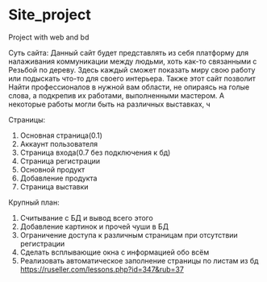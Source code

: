 # Site_project
 Project with web and bd
 
 Суть сайта:
Данный сайт будет представлять из себя платформу для налаживания коммуникации между людьми, хоть как-то связанными с Резьбой по дереву. Здесь каждый сможет показать миру свою работу или подыскать что-то для своего интерьера. Также этот сайт позволит Найти профессионалов в нужной вам области, не опираясь на голые слова, а подкрепив их работами, выполненными мастером.  А некоторые работы могли быть на различных выставках, ч

 
 
Страницы:
1.	Основная страница(0.1)
2.	Аккаунт пользователя
3.	Страница входа(0.7 без подключения к бд)
4.	Страница регистрации 
5.	Основной продукт
6.	Добавление продукта
7.	Страница выставки

Крупный план:
1.	Считывание с БД и вывод всего этого
2.	Добавление картинок и прочей чуши в БД
3.	Ограничение доступа к различным страницам при отсутствии регистрации 
4.	Сделать всплывающие окна с информацией обо всём 
5.	Реализовать автоматическое заполнение страницы по листам из бд
https://ruseller.com/lessons.php?id=347&rub=37
